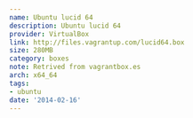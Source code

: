 ```yaml
---
name: Ubuntu lucid 64
description: Ubuntu lucid 64
provider: VirtualBox
link: http://files.vagrantup.com/lucid64.box
size: 280MB
category: boxes
note: Retrived from vagrantbox.es
arch: x64_64
tags:
- ubuntu
date: '2014-02-16'
---
```

